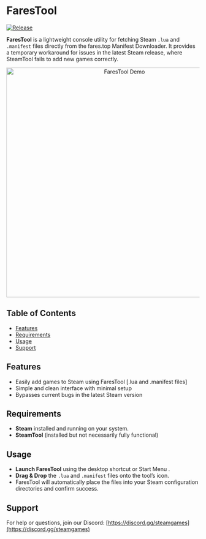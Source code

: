 # FaresTool

[![Release](https://img.shields.io/github/v/release/your-username/fares_tool)](https://github.com/your-username/fares_tool/releases)

**FaresTool** is a lightweight console utility for fetching Steam `.lua` and `.manifest` files directly from the fares.top Manifest Downloader. It provides a temporary workaround for issues in the latest Steam release, where SteamTool fails to add new games correctly.

<p align="center">
  <img src="[[https://i.postimg.cc/TYqP6J7C/image.png]]" alt="FaresTool Demo" width="600" />
</p>

## Table of Contents

* [Features](#features)
* [Requirements](#requirements)
* [Usage](#usage)
* [Support](#support)

## Features

- Easily add games to Steam using FaresTool [.lua and .manifest files]
- Simple and clean interface with minimal setup
- Bypasses current bugs in the latest Steam version

## Requirements

* **Steam** installed and running on your system.
* **SteamTool** (installed but not necessarily fully functional)

## Usage

* **Launch FaresTool** using the desktop shortcut or Start Menu .
* **Drag & Drop** the `.lua` and `.manifest` files onto the tool’s icon.
* FaresTool will automatically place the files into your Steam configuration directories and confirm success.

## Support

For help or questions, join our Discord: [https://discord.gg/steamgames](https://discord.gg/steamgames)
